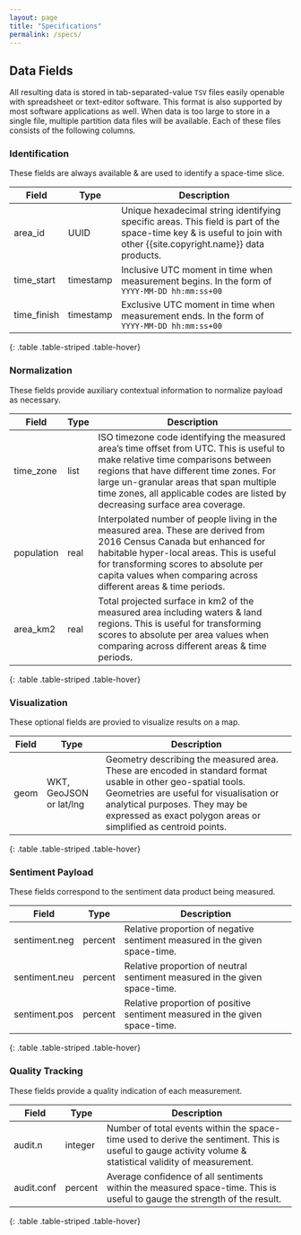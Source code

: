 ```yaml
---
layout: page
title: "Specifications"
permalink: /specs/
---
```



## Data Fields
All resulting data is stored in tab-separated-value ``TSV`` files easily openable with spreadsheet or text-editor software. This format is also supported by most software applications as well. When data is too large to store in a single file, multiple partition data files will be available. Each of these files consists of the following columns.


### Identification
These fields are always available & are used to identify a space-time slice.

| Field | Type | Description |
| ----- | ---- | ----------- |
| area\_id | UUID | Unique hexadecimal string identifying specific areas. This field is part of the space-time key & is useful to join with other {{site.copyright.name}} data products. |
| time\_start | timestamp | Inclusive UTC moment in time when measurement begins. In the form of ``YYYY-MM-DD hh:mm:ss+00`` |
| time\_finish | timestamp | Exclusive UTC moment in time when measurement ends. In the form of ``YYYY-MM-DD hh:mm:ss+00`` |
{: .table .table-striped .table-hover}


### Normalization
These fields provide auxiliary contextual information to normalize payload as necessary.

| Field | Type | Description |
| ----- | ---- | ----------- |
| time\_zone | list | ISO timezone code identifying the measured area’s time offset from UTC. This is useful to make relative time comparisons between regions that have different time zones. For large un-granular areas that span multiple time zones, all applicable codes are listed by decreasing surface area coverage. |
| population | real | Interpolated number of people living in the measured area. These are derived from 2016 Census Canada but enhanced for habitable hyper-local areas. This is useful for transforming scores to absolute per capita values when comparing across different areas & time periods. |
| area\_km2 | real | Total projected surface in km2 of the measured area including waters & land regions. This is useful for transforming scores to absolute per area values when comparing across different areas & time periods. |
{: .table .table-striped .table-hover}


### Visualization
These optional fields are provied to visualize results on a map.

| Field | Type | Description |
| ----- | ---- | ----------- |
| geom | WKT, GeoJSON or lat/lng | Geometry describing the measured area. These are encoded in standard format usable in other geo-spatial tools. Geometries are useful for visualisation or analytical purposes. They may be expressed as exact polygon areas or simplified as centroid points. |
{: .table .table-striped .table-hover}


### Sentiment Payload
These fields correspond to the sentiment data product being measured.

| Field | Type | Description |
| ----- | ---- | ----------- |
| sentiment.neg | percent | Relative proportion of negative sentiment measured in the given space-time. |
| sentiment.neu | percent | Relative proportion of neutral sentiment measured in the given space-time. |
| sentiment.pos | percent | Relative proportion of positive sentiment measured in the given space-time. |
{: .table .table-striped .table-hover}


### Quality Tracking
These fields provide a quality indication of each measurement.

| Field | Type | Description |
| ----- | ---- | ----------- |
| audit.n | integer | Number of total events within the space-time used to derive the sentiment. This is useful to gauge activity volume & statistical validity of measurement. |
| audit.conf | percent | Average confidence of all sentiments within the measured space-time. This is useful to gauge the strength of the result. |
{: .table .table-striped .table-hover}
